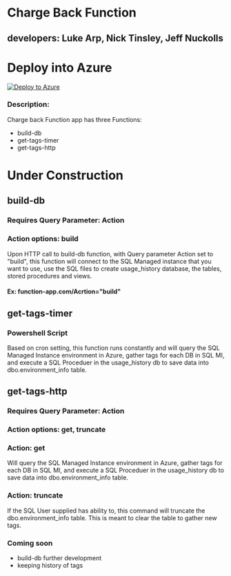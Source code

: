 # Charge Back Function 
## developers: Luke Arp, Nick Tinsley, Jeff Nuckolls

# Deploy into Azure
[![Deploy to Azure](https://aka.ms/deploytoazurebutton)](https://portal.azure.com/#create/Microsoft.Template/uri/https%3A%2F%2Fraw.githubusercontent.com%2FnickTinMicrosoft%2Fcharge_back_function%2Fmaster%2Ffunction-app.json)

### Description:
Charge back Function app has three Functions:

* build-db
* get-tags-timer
* get-tags-http

# Under Construction
## build-db
### Requires Query Parameter: Action 
### Action options: build
Upon HTTP call to build-db function, with Query parameter Action set to "build", this function will connect to the SQL Managed instance that you want to use, use the SQL files to create usage_history database, the tables, stored procedures and views.   

#### Ex: function-app.com/Acrtion="build"

## get-tags-timer
### Powershell Script
Based on cron setting, this function runs constantly and will query the SQL Managed Instance environment in Azure, gather tags for each DB in SQL MI, and execute a SQL Proceduer in the usage_history db to save data into dbo.environment_info table.

## get-tags-http
### Requires Query Parameter: Action
### Action options: get, truncate

### Action: get
Will query the SQL Managed Instance environment in Azure, gather tags for each DB in SQL MI, and execute a SQL Proceduer in the usage_history db to save data into dbo.environment_info table.

### Action: truncate
If the SQL User supplied has ability to, this command will truncate the dbo.environment_info table. This is meant to clear the table to gather new tags. 



### Coming soon
* build-db further development
* keeping history of tags